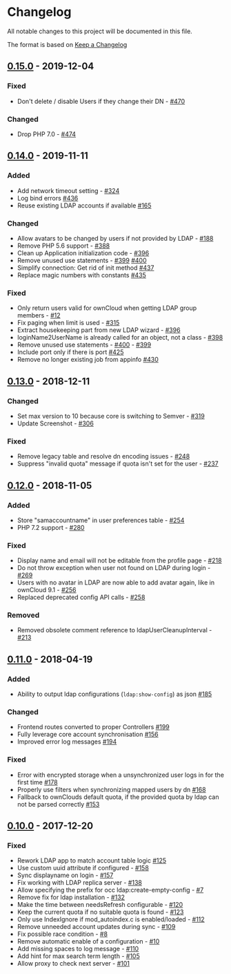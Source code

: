 # Changelog
All notable changes to this project will be documented in this file.

The format is based on [Keep a Changelog](http://keepachangelog.com/en/1.0.0/)

## [0.15.0] - 2019-12-04

### Fixed

- Don't delete / disable Users if they change their DN - [#470](https://github.com/owncloud/user_ldap/issues/470)

### Changed

- Drop PHP 7.0 - [#474](https://github.com/owncloud/user_ldap/issues/474)

## [0.14.0] - 2019-11-11

### Added

- Add network timeout setting - [#324](https://github.com/owncloud/user_ldap/issues/324)
- Log bind errors [#436](https://github.com/owncloud/user_ldap/pull/436)
- Reuse existing LDAP accounts if available [#165](https://github.com/owncloud/user_ldap/pull/165)

### Changed

- Allow avatars to be changed by users if not provided by LDAP - [#188](https://github.com/owncloud/user_ldap/issues/188)
- Remove PHP 5.6 support - [#388](https://github.com/owncloud/user_ldap/issues/388)
- Clean up Application initialization code - [#396](https://github.com/owncloud/user_ldap/issues/396)
- Remove unused use statements - [#399](https://github.com/owncloud/user_ldap/issues/399) [#400](https://github.com/owncloud/user_ldap/issues/400)
- Simplify connection: Get rid of init method [#437](https://github.com/owncloud/user_ldap/pull/437)
- Replace magic numbers with constants [#435](https://github.com/owncloud/user_ldap/pull/435)

### Fixed

- Only return users valid for ownCloud when getting LDAP group members - [#12](https://github.com/owncloud/user_ldap/issues/12)
- Fix paging when limit is used - [#315](https://github.com/owncloud/user_ldap/issues/315)
- Extract housekeeping part from new LDAP wizard - [#396](https://github.com/owncloud/user_ldap/pull/396)
- loginName2UserName is already called for an object, not a class - [#398](https://github.com/owncloud/user_ldap/pull/398)
- Remove unused use statements - [#400](https://github.com/owncloud/user_ldap/pull/400) - [#399](https://github.com/owncloud/user_ldap/pull/399)
- Include port only if there is port [#425](https://github.com/owncloud/user_ldap/pull/425)
- Remove no longer existing job from appinfo [#430](https://github.com/owncloud/user_ldap/pull/430)


## [0.13.0] - 2018-12-11

### Changed

- Set max version to 10 because core is switching to Semver - [#319](https://github.com/owncloud/user_ldap/issues/319)
- Update Screenshot - [#306](https://github.com/owncloud/user_ldap/issues/306)

### Fixed

- Remove legacy table and resolve dn encoding issues - [#248](https://github.com/owncloud/user_ldap/issues/248)
- Suppress "invalid quota" message if quota isn't set for the user - [#237](https://github.com/owncloud/user_ldap/issues/237)


## [0.12.0] - 2018-11-05

### Added

- Store "samaccountname" in user preferences table - [#254](https://github.com/owncloud/user_ldap/issues/254)
- PHP 7.2 support - [#280](https://github.com/owncloud/user_ldap/issues/280)

### Fixed

- Display name and email will not be editable from the profile page - [#218](https://github.com/owncloud/user_ldap/issues/218)
- Do not throw exception when user not found on LDAP during login - [#269](https://github.com/owncloud/user_ldap/issues/269)
- Users with no avatar in LDAP are now able to add avatar again, like in ownCloud 9.1 - [#256](https://github.com/owncloud/user_ldap/pull/256)
- Replaced deprecated config API calls - [#258](https://github.com/owncloud/user_ldap/pull/258)

### Removed

- Removed obsolete comment reference to ldapUserCleanupInterval - [#213](https://github.com/owncloud/user_ldap/issues/213)

## [0.11.0] - 2018-04-19

### Added

- Ability to output ldap configurations (`ldap:show-config`) as json [#185](https://github.com/owncloud/user_ldap/pull/185) 

### Changed

- Frontend routes converted to proper Controllers [#199](https://github.com/owncloud/user_ldap/pull/199)
- Fully leverage core account synchronisation [#156](https://github.com/owncloud/user_ldap/pull/156)
- Improved error log messages [#194](https://github.com/owncloud/user_ldap/pull/194)

### Fixed

- Error with encrypted storage when a unsynchronized user logs in for the first time [#178](https://github.com/owncloud/user_ldap/pull/178)
- Properly use filters when synchronizing mapped users by dn [#168](https://github.com/owncloud/user_ldap/pull/168)
- Fallback to ownClouds default quota, if the provided quota by ldap can not be parsed correctly [#153](https://github.com/owncloud/user_ldap/issues/153)

## [0.10.0] - 2017-12-20

### Fixed

- Rework LDAP app to match account table logic [#125](https://github.com/owncloud/user_ldap/issues/125)
- Use custom uuid attribute if configured - [#158](https://github.com/owncloud/user_ldap/issues/158)
- Sync displayname on login - [#157](https://github.com/owncloud/user_ldap/issues/157)
- Fix working with LDAP replica server - [#138](https://github.com/owncloud/user_ldap/issues/138)
- Allow specifying the prefix for occ ldap:create-empty-config - [#7](https://github.com/owncloud/user_ldap/issues/7)
- Remove fix for ldap installation - [#132](https://github.com/owncloud/user_ldap/issues/132)
- Make the time between needsRefresh configurable - [#120](https://github.com/owncloud/user_ldap/issues/120)
- Keep the current quota if no suitable quota is found - [#123](https://github.com/owncloud/user_ldap/issues/123)
- Only use IndexIgnore if mod_autoindex.c is enabled/loaded - [#112](https://github.com/owncloud/user_ldap/issues/112)
- Remove unneeded account updates during sync - [#109](https://github.com/owncloud/user_ldap/issues/109)
- Fix possible race condition - [#8](https://github.com/owncloud/user_ldap/issues/8)
- Remove automatic enable of a configuration - [#10](https://github.com/owncloud/user_ldap/issues/10)
- Add missing spaces to log message - [#110](https://github.com/owncloud/user_ldap/issues/110)
- Add hint for max search term length - [#105](https://github.com/owncloud/user_ldap/issues/105)
- Allow proxy to check next server - [#101](https://github.com/owncloud/user_ldap/issues/101)

[Unreleased]: https://github.com/owncloud/user_ldap/compare/v0.15.0...master
[0.15.0]: https://github.com/owncloud/user_ldap/compare/v0.14.0...v0.15.0
[0.14.0]: https://github.com/owncloud/user_ldap/compare/v0.13.0...v0.14.0
[0.13.0]: https://github.com/owncloud/user_ldap/compare/v0.12.0...v0.13.0
[0.12.0]: https://github.com/owncloud/user_ldap/compare/v0.11.0...v0.12.0
[0.11.0]: https://github.com/owncloud/user_ldap/compare/v0.10.0...v0.11.0
[0.10.0]: https://github.com/owncloud/user_ldap/compare/0.9.1...v0.10.0
